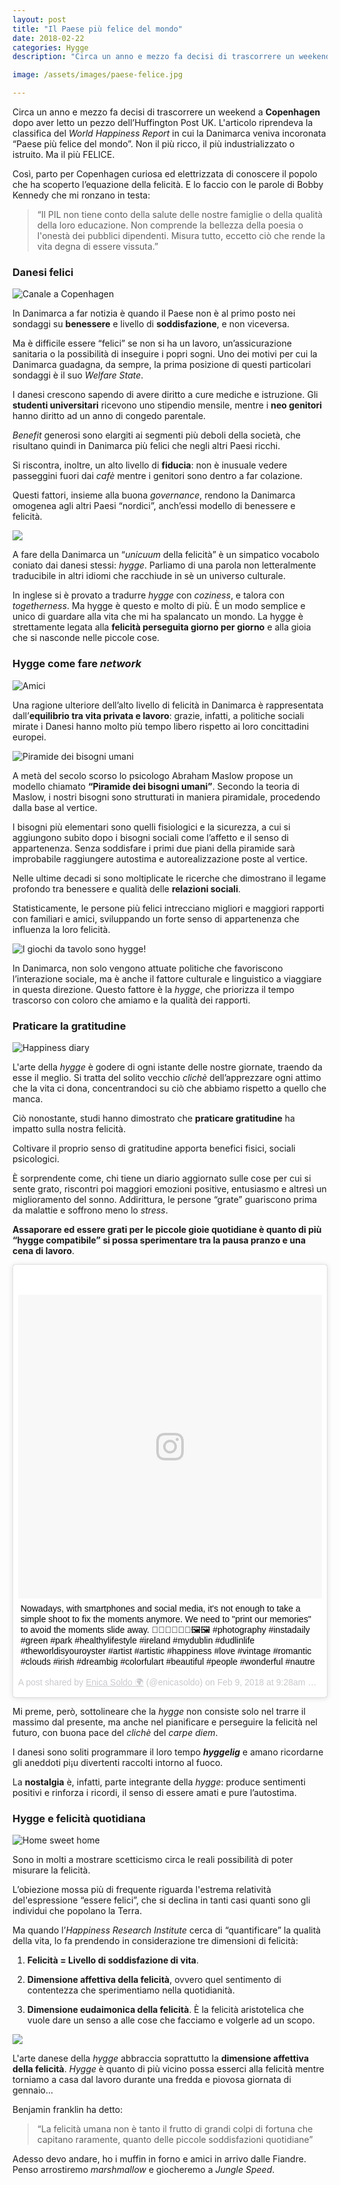 ```yaml
---
layout: post
title: "Il Paese più felice del mondo"
date: 2018-02-22
categories: Hygge
description: "Circa un anno e mezzo fa decisi di trascorrere un weekend a Copenhagen dopo aver letto un pezzo dell’Huffington Post UK. L'articolo riprendeva la classifica del World Happiness Report in cui  la Danimarca  veniva incoronata “Paese più felice del mondo”. Non il più ricco, il più industrializzato o istruito. Ma il più felice."

image: /assets/images/paese-felice.jpg

---
```

Circa un anno e mezzo fa decisi di trascorrere un weekend a **Copenhagen** dopo aver letto un pezzo dell’Huffington Post UK. L'articolo riprendeva la classifica del _World Happiness Report_ in cui  la Danimarca  veniva incoronata “Paese più felice del mondo”. Non il più ricco, il più industrializzato o istruito. Ma il più FELICE.

Così, parto per Copenhagen curiosa ed elettrizzata di conoscere il popolo che ha scoperto l’equazione della felicità. E lo faccio con le parole di Bobby Kennedy che mi ronzano in testa:

>“Il PIL non tiene conto della salute delle nostre famiglie o della qualità della loro educazione. Non comprende la bellezza della poesia o l'onestà dei pubblici dipendenti.  Misura tutto, eccetto ciò che rende la vita degna di essere vissuta.”

### Danesi felici

![Canale a Copenhagen](/assets/images/danesi-felici.jpg)

In Danimarca a far notizia è quando il Paese non è al primo posto nei sondaggi su **benessere** e livello di **soddisfazione**, e non viceversa.  


Ma è difficile essere “felici” se non si ha un lavoro, un’assicurazione sanitaria o la possibilità di inseguire i popri sogni. Uno dei motivi per cui la Danimarca guadagna, da sempre, la prima posizione di questi particolari sondaggi è il suo _Welfare State_.

I danesi crescono sapendo di avere diritto a cure mediche e istruzione. Gli **studenti universitari** ricevono uno stipendio mensile, mentre i **neo genitori** hanno diritto ad un anno di congedo parentale.   


_Benefit_ generosi sono elargiti ai segmenti più deboli della società, che risultano quindi in Danimarca più felici che negli altri Paesi ricchi.  


Si riscontra, inoltre, un alto livello di **fiducia**: non è inusuale vedere passeggini fuori dai _cafè_ mentre i genitori sono dentro a far colazione.

Questi fattori, insieme alla buona _governance_, rendono la Danimarca omogenea agli altri Paesi “nordici”, anch’essi modello di benessere e felicità.

![](/assets/images/fireplace.jpg)

A fare della Danimarca un “_unicuum_ della felicità” è un simpatico vocabolo coniato dai danesi stessi: _hygge_.
Parliamo di una parola non letteralmente traducibile in altri idiomi che racchiude in sè un universo culturale.  


In inglese si è provato a tradurre _hygge_ con _coziness_, e talora con _togetherness_. Ma hygge è questo e molto di più. È un modo semplice e unico di guardare alla vita che mi ha spalancato un mondo.
La hygge è strettamente legata alla **felicità perseguita giorno per giorno** e alla gioia che si nasconde nelle piccole cose.

### Hygge come fare _network_

![Amici](/assets/images/hygge-friends.jpg)

Una ragione ulteriore dell’alto livello di felicità in Danimarca è rappresentata dall’**equilibrio tra vita privata e lavoro**: grazie, infatti, a politiche sociali mirate i Danesi hanno molto più tempo libero rispetto ai loro concittadini europei.

![Piramide dei bisogni umani](/assets/images/priramide-maslow.jpg)

A metà del secolo scorso lo psicologo Abraham Maslow propose un modello chiamato **“Piramide dei bisogni umani”**.
Secondo la teoria di Maslow, i nostri bisogni sono strutturati in maniera piramidale, procedendo dalla base al vertice.   

I bisogni più elementari sono quelli fisiologici e la sicurezza, a cui si aggiungono subito dopo i bisogni sociali come l’affetto e il senso di appartenenza. Senza soddisfare i primi due piani della piramide sarà improbabile raggiungere autostima  e autorealizzazione poste al vertice.

Nelle ultime decadi si sono moltiplicate le ricerche che dimostrano il legame profondo tra benessere e qualità delle **relazioni sociali**.


Statisticamente, le persone più felici intrecciano migliori e maggiori rapporti con familiari e amici, sviluppando un forte senso di appartenenza che influenza la loro felicità.

![I giochi da tavolo sono _hygge_!](/assets/images/board-games.jpg)

In Danimarca, non solo vengono attuate politiche che favoriscono l’interazione sociale, ma è anche il fattore culturale e linguistico a viaggiare in questa direzione. Questo fattore è la _hygge_, che priorizza il tempo trascorso con coloro che amiamo e la qualità dei rapporti.

### Praticare la gratitudine

![Happiness diary](/assets/images/happiness-diary.jpg)

L'arte della _hygge_ è godere di ogni istante delle nostre giornate, traendo da esse il meglio. Si tratta del solito vecchio _clichè_ dell’apprezzare ogni attimo che la vita ci dona, concentrandoci su ciò che abbiamo rispetto a quello che manca.

Ciò nonostante, studi hanno dimostrato che **praticare gratitudine** ha impatto sulla nostra felicità.

Coltivare il proprio senso di gratitudine apporta benefici fisici, sociali  psicologici.   

È sorprendente come, chi tiene un diario aggiornato sulle cose per cui si sente grato, riscontri poi maggiori emozioni positive, entusiasmo e altresì un miglioramento del sonno. Addirittura, le persone “grate” guariscono prima da malattie e soffrono meno lo _stress_.

 **Assaporare ed essere grati per le piccole gioie quotidiane è quanto di più “hygge compatibile” si possa sperimentare tra la pausa pranzo e una cena di lavoro**.

 <blockquote class="instagram-media" data-instgrm-captioned data-instgrm-permalink="https://www.instagram.com/p/Be-_2x_DA93/" data-instgrm-version="8" style=" background:#FFF; border:0; border-radius:3px; box-shadow:0 0 1px 0 rgba(0,0,0,0.5),0 1px 10px 0 rgba(0,0,0,0.15); margin: 1px; max-width:658px; padding:0; width:99.375%; width:-webkit-calc(100% - 2px); width:calc(100% - 2px);"><div style="padding:8px;"> <div style=" background:#F8F8F8; line-height:0; margin-top:40px; padding:50.0% 0; text-align:center; width:100%;"> <div style=" background:url(data:image/png;base64,iVBORw0KGgoAAAANSUhEUgAAACwAAAAsCAMAAAApWqozAAAABGdBTUEAALGPC/xhBQAAAAFzUkdCAK7OHOkAAAAMUExURczMzPf399fX1+bm5mzY9AMAAADiSURBVDjLvZXbEsMgCES5/P8/t9FuRVCRmU73JWlzosgSIIZURCjo/ad+EQJJB4Hv8BFt+IDpQoCx1wjOSBFhh2XssxEIYn3ulI/6MNReE07UIWJEv8UEOWDS88LY97kqyTliJKKtuYBbruAyVh5wOHiXmpi5we58Ek028czwyuQdLKPG1Bkb4NnM+VeAnfHqn1k4+GPT6uGQcvu2h2OVuIf/gWUFyy8OWEpdyZSa3aVCqpVoVvzZZ2VTnn2wU8qzVjDDetO90GSy9mVLqtgYSy231MxrY6I2gGqjrTY0L8fxCxfCBbhWrsYYAAAAAElFTkSuQmCC); display:block; height:44px; margin:0 auto -44px; position:relative; top:-22px; width:44px;"></div></div> <p style=" margin:8px 0 0 0; padding:0 4px;"> <a href="https://www.instagram.com/p/Be-_2x_DA93/" style=" color:#000; font-family:Arial,sans-serif; font-size:14px; font-style:normal; font-weight:normal; line-height:17px; text-decoration:none; word-wrap:break-word;" target="_blank">Nowadays, with smartphones and social media, it&#39;s not enough to take a simple shoot to fix the moments anymore. We need to &#34;print our memories&#34; to avoid the moments slide away. 📸📸📠📠🎨🎨🖼️🖼️ #photography #instadaily #green #park #healthylifestyle #ireland #mydublin #dudlinlife #theworldisyouroyster #artist #artistic #happiness #love #vintage #romantic #clouds #irish #dreambig #colorfulart #beautiful #people #wonderful #nautre</a></p> <p style=" color:#c9c8cd; font-family:Arial,sans-serif; font-size:14px; line-height:17px; margin-bottom:0; margin-top:8px; overflow:hidden; padding:8px 0 7px; text-align:center; text-overflow:ellipsis; white-space:nowrap;">A post shared by <a href="https://www.instagram.com/enicasoldo/" style=" color:#c9c8cd; font-family:Arial,sans-serif; font-size:14px; font-style:normal; font-weight:normal; line-height:17px;" target="_blank"> Enica Soldo 🌍</a> (@enicasoldo) on <time style=" font-family:Arial,sans-serif; font-size:14px; line-height:17px;" datetime="2018-02-09T17:28:58+00:00">Feb 9, 2018 at 9:28am PST</time></p></div></blockquote> <script async defer src="//www.instagram.com/embed.js"></script>

Mi preme, però, sottolineare che la _hygge_ non consiste solo nel trarre il massimo dal presente, ma anche nel pianificare e perseguire la felicità nel futuro, con buona pace del _clichè_ del _carpe diem_.   

I danesi sono soliti programmare il loro tempo _**hyggelig**_ e amano ricordarne gli aneddoti pi¡u divertenti raccolti intorno al fuoco.  


La **nostalgia** è, infatti, parte integrante della _hygge_: produce sentimenti positivi e rinforza i ricordi, il senso di essere amati e pure l’autostima.

### Hygge e felicità quotidiana

![Home sweet home](/assets/images/home-sweet-home.jpg)

Sono in molti a mostrare scetticismo circa le reali possibilità di poter misurare la felicità.   


L’obiezione mossa  più di frequente riguarda l'estrema relatività del'espressione “essere felici”, che si declina in tanti casi quanti sono gli individui che popolano la Terra.  


Ma quando l’_Happiness Research Institute_ cerca di “quantificare” la qualità della vita, lo fa prendendo in considerazione tre dimensioni di felicità:

1. **Felicità = Livello di soddisfazione di vita**.

2. **Dimensione affettiva della felicità**, ovvero quel sentimento di contentezza che sperimentiamo nella quotidianità.

3. **Dimensione eudaimonica della felicità**. È la felicità aristotelica che vuole dare un senso a alle cose che facciamo e volgerle ad un scopo.

![](/assets/images/feet.jpg)

L'arte danese della _hygge_ abbraccia soprattutto la **dimensione affettiva della felicità**. _Hygge_ è quanto di più vicino possa esserci alla felicità mentre torniamo a casa dal lavoro durante una fredda e piovosa giornata di gennaio...

Benjamin franklin ha detto:

> “La felicità umana non è tanto il frutto di grandi colpi di fortuna che capitano raramente, quanto delle piccole soddisfazioni quotidiane”

Adesso devo andare, ho i muffin in forno e amici in arrivo dalle Fiandre. Penso arrostiremo _marshmallow_ e giocheremo a _Jungle Speed_.
